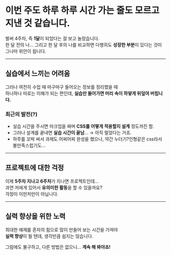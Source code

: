 # 이번 주도 하루 하루 시간 가는 줄도 모르고 지낸 것 같습니다.

벌써 4주차, 즉 **1달**이 되었다는 걸 보고 놀랐습니다.  
한 달 전의 나... 그리고 한 달 후의 나를 비교하면 다행히도 **성장한 부분**이 있다는 것이 그나마 위안이 됩니다.

---

## 실습에서 느끼는 어려움

그러나 여전히 수업 때 마구마구 들어오는 정보를 정리했을 때  
하나하나 따로는 이해가 되는 편인데, **실습만 들어가면 머리 속이 하얗게 뒤덮여 버립니다.**

### 최근의 발전(?)
- 실습 시간을 주시면 마크업을 짜며 **CSS를 어떻게 적용할지 설계** 정도까진 함.
- 그러나 설계를 끝내면 **실습 시간이 끝남**... 
  → 아직 멀었다는 거죠.
- 하루를 꼬박 써서 과제도 어찌어찌 완성을 했으나, 약간 누더기?인형같은 css라서 불만족스럽기도...

---

## 프로젝트에 대한 걱정

이제 **5주차 지나고 6주차**가 지나면 프로젝트인데...  
과연 저에게 있어서 **유의미한 활동**을 할 수 있을까요?  
걱정이 이만저만이 아닙니다.

---

## 실력 향상을 위한 노력

최대한 예제를 혼자의 힘으로 많이 만들어 보는 시간을 가져야  
**실력 향상**이 될 텐데, 생각만큼 쉽지는 않습니다.  

그럼에도 불구하고, 다른 방법은 없으니... **계속 해 봐야죠!**

